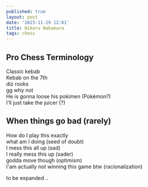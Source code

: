 ```yaml
---
published: true
layout: post
date: '2023-11-29 12:01'
title: Hikaru Nakamura
tags: chess 
---
```

## Pro Chess Terminology

Classic kebab  
Kebab on the 7th  
diz rooks  
gg why not  
He is gonna loose his pokimen (Pokémon?)  
I'll just take the juicer (?)  

## When things go bad (rarely)

How do I play this exactly  
what am I doing (seed of doubt)  
I mess this all up (sad)  
I really mess this up (sader)  
godda move though (optimism)  
I'am actually not winning this game btw (racionalization)  

to be expanded ..
